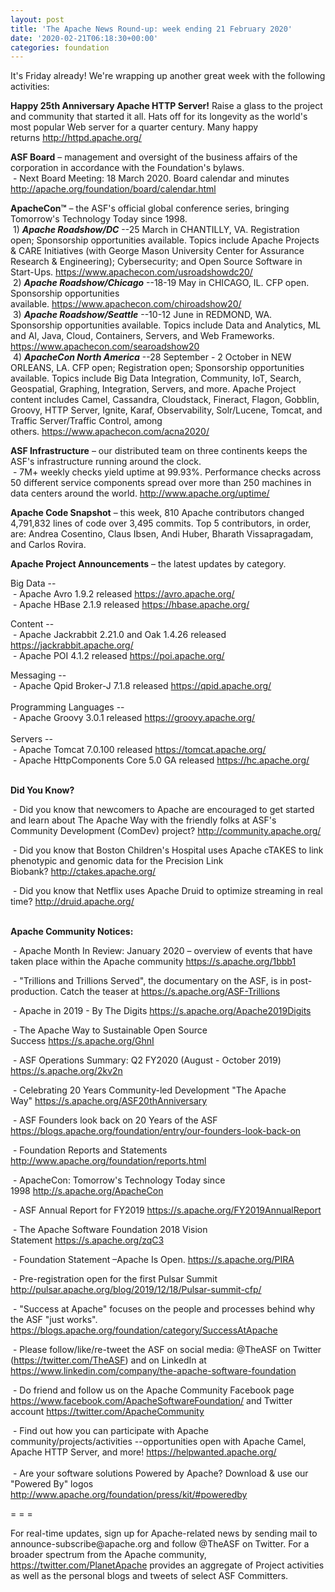 ```yaml
---
layout: post
title: 'The Apache News Round-up: week ending 21 February 2020'
date: '2020-02-21T06:18:30+00:00'
categories: foundation
---
```

<p>It's Friday already! We're wrapping up another great week with the following activities:</p> 
  <p><strong>Happy 25th Anniversary Apache HTTP Server!</strong>&nbsp;Raise a glass to the project and community that started it all. Hats off for its longevity as the world's most popular Web server for a quarter century. Many happy returns&nbsp;<a href="http://httpd.apache.org/">http://httpd.apache.org/</a></p><strong>ASF Board</strong> – management and oversight of the business affairs of the corporation in accordance with the Foundation's bylaws.<br />&nbsp;- Next Board Meeting: 18 March 2020. Board calendar and minutes <a href="http://apache.org/foundation/board/calendar.html">http://apache.org/foundation/board/calendar.html</a> 
  <p><strong>ApacheCon™</strong> – the ASF's official global conference series, bringing Tomorrow's Technology Today since 1998.<br />&nbsp;1)&nbsp;<strong><em>Apache Roadshow/DC</em></strong>&nbsp;--25 March in CHANTILLY, VA. Registration open; Sponsorship opportunities available.&nbsp;Topics include Apache Projects &amp; CARE 
Initiatives (with George Mason University Center for Assurance Research
 &amp; Engineering); Cybersecurity; and Open Source Software in 
Start-Ups. <a href="https://www.apachecon.com/usroadshowdc20/">https://www.apachecon.com/usroadshowdc20/</a><br />&nbsp;2)&nbsp;<strong><em>Apache Roadshow/Chicago</em></strong> --18-19 May in CHICAGO, IL.&nbsp;CFP open. Sponsorship opportunities available.&nbsp;<a href="https://www.apachecon.com/chiroadshow20/">https://www.apachecon.com/chiroadshow20/</a><br />&nbsp;3)&nbsp;<strong><em>Apache Roadshow/Seattle</em></strong>&nbsp;--10-12 June in REDMOND, WA. Sponsorship opportunities available.&nbsp;Topics include Data and Analytics, ML and 
AI, Java, Cloud, Containers, Servers, and Web Frameworks. <a href="https://www.apachecon.com/searoadshow20">https://www.apachecon.com/searoadshow20</a><br />&nbsp;4)&nbsp;<strong><em>ApacheCon North America</em></strong> --28 September - 2 October in NEW ORLEANS, LA.&nbsp;CFP open; Registration open; Sponsorship opportunities available. Topics include Big Data 
Integration, Community, IoT, Search, Geospatial, Graphing, Integration, 
Servers, and more. Apache Project content includes Camel, Cassandra, 
Cloudstack, Fineract, Flagon, Gobblin, Groovy, HTTP Server, Ignite, 
Karaf, Observability, Solr/Lucene, Tomcat, and Traffic Server/Traffic 
Control, among others.&nbsp;<a href="https://www.apachecon.com/acna2020/">https://www.apachecon.com/acna2020/</a></p> 
  <p> </p> 
  <p> </p> 
  <p><strong>ASF Infrastructure</strong> – our distributed team on three continents keeps the ASF's infrastructure running around the clock.<br />&nbsp;-
 7M+ weekly checks yield uptime at 99.93%. Performance checks across 50 
different service components spread over more than 250 machines in data 
centers around the world.&nbsp;<a href="http://www.apache.org/uptime/">http://www.apache.org/uptime/</a></p> 
  <p><strong>Apache Code Snapshot</strong> – this week, 810 Apache contributors changed 4,791,832 lines of code over 3,495 commits. Top 5 contributors, in order, are: Andrea Cosentino, Claus Ibsen, Andi Huber, Bharath Vissapragadam, and Carlos Rovira. &nbsp; <br /></p> 
  <p><strong>Apache Project Announcements</strong>&nbsp;– the latest updates by category. 
  </p> <span class="il"> 
    <p>Big Data --<br />&nbsp;- Apache Avro 1.9.2 released <a href="https://avro.apache.org">https://avro.apache.org/</a><br />&nbsp;- Apache HBase 2.1.9 released <a href="https://hbase.apache.org/">https://hbase.apache.org/</a><br /></p></span> 
  <p><span>Content --<br />&nbsp;- Apache Jackrabbit 2.21.0 and Oak 1.4.26 released <a href="https://jackrabbit.apache.org">https://jackrabbit.apache.org/</a> <br />&nbsp;- Apache POI 4.1.2 released <a href="https://poi.apache.org">https://poi.apache.org/</a> </span><span class="il"></span><span class="il"></span> <br /></p> 
  <p>Messaging --<br />
&nbsp;- Apache <span class="il">Qpid</span> <span class="il">Broker</span>-J 7.1.8 released <a href="https://qpid.apache.org/" rel="noreferrer" target="_blank" data-saferedirecturl="https://www.google.com/url?q=https://qpid.apache.org/&amp;source=gmail&amp;ust=1582269638268000&amp;usg=AFQjCNEXTpUrMT3x1A2pqBMHYnXPwAUqZQ">https://<span class="il">qpid</span>.apache.org/</a><br /><br />Programming Languages --<br />
&nbsp;- Apache Groovy 3.0.1 released <a href="https://groovy.apache.org/" rel="noreferrer" target="_blank" data-saferedirecturl="https://www.google.com/url?q=https://groovy.apache.org/&amp;source=gmail&amp;ust=1582269918441000&amp;usg=AFQjCNHBOuuInEMRNvrW6FNQJKhFa3njFg">https://groovy.apache.org/</a><br /> <br />Servers --<br />
&nbsp;- Apache Tomcat 7.0.100 released <a href="https://tomcat.apache.org/">https://tomcat.apache.org/</a> <br />&nbsp;- Apache <span class="il">HttpComponents</span> <span class="il">Core</span> 5.0 GA released <a href="https://hc.apache.org/" rel="noreferrer" target="_blank" data-saferedirecturl="https://www.google.com/url?q=https://hc.apache.org/&amp;source=gmail&amp;ust=1582270028695000&amp;usg=AFQjCNHpXIBOoUiof60DOZ2TMmbluQStXw">https://hc.apache.org/</a></p> 
  <p><strong><br />Did You Know?</strong></p> 
  <p>&nbsp;- Did you know that newcomers to Apache are encouraged to get started and learn about The Apache Way with the friendly folks at ASF's Community Development (ComDev) project?&nbsp;<a href="http://community.apache.org/">http://community.apache.org/</a><br /></p> 
  <p>&nbsp;- Did you know that Boston Children's Hospital uses Apache cTAKES to link phenotypic and genomic data for the Precision Link Biobank?&nbsp;<a href="http://ctakes.apache.org/">http://ctakes.apache.org/</a></p> 
  <p>&nbsp;- Did you know that Netflix uses Apache Druid to optimize streaming in real time? <a href="http://druid.apache.org/">http://druid.apache.org/</a><br /><br /></p> 
  <p><strong>Apache Community Notices:</strong></p> 
  <p>&nbsp;-&nbsp;Apache Month In Review: January 2020 – overview of events that have taken place within the Apache community <a href="https://s.apache.org/1bbb1">https://s.apache.org/1bbb1</a> </p> 
  <p>&nbsp;- &quot;Trillions and Trillions Served&quot;, the documentary on the ASF, is in post-production. Catch the teaser at&nbsp;<a href="https://s.apache.org/ASF-Trillions">https://s.apache.org/ASF-Trillions</a> </p> 
  <p>&nbsp;- Apache in 2019 - By The Digits&nbsp;<a href="https://s.apache.org/Apache2019Digits">https://s.apache.org/Apache2019Digits</a> </p> 
  <p>&nbsp;- The Apache Way to Sustainable Open Source Success&nbsp;<a href="https://s.apache.org/GhnI">https://s.apache.org/GhnI</a></p> 
  <p>&nbsp;- ASF Operations Summary: Q2 FY2020 (August - October 2019) <a href="https://s.apache.org/2kv2n">https://s.apache.org/2kv2n</a></p> 
  <p>&nbsp;- Celebrating 20 Years Community-led Development &quot;The Apache Way&quot;&nbsp;<a href="https://s.apache.org/ASF20thAnniversary">https://s.apache.org/ASF20thAnniversary</a></p> 
  <p>&nbsp;- ASF Founders look back on 20 Years of the ASF <a href="https://blogs.apache.org/foundation/entry/our-founders-look-back-on">https://blogs.apache.org/foundation/entry/our-founders-look-back-on</a></p> 
  <p>&nbsp;- Foundation Reports and Statements <a href="http://www.apache.org/foundation/reports.html">http://www.apache.org/foundation/reports.html</a></p> 
  <p>&nbsp;- ApacheCon: Tomorrow's Technology Today since 1998&nbsp;<a href="http://s.apache.org/ApacheCon">http://s.apache.org/ApacheCon</a></p> 
  <p>&nbsp;- ASF Annual Report for FY2019&nbsp;<a href="https://s.apache.org/FY2019AnnualReport">https://s.apache.org/FY2019AnnualReport</a></p> 
  <p>&nbsp;- The Apache Software Foundation 2018 Vision Statement&nbsp;<a href="https://s.apache.org/zqC3">https://s.apache.org/zqC3</a></p> 
  <p>&nbsp;- Foundation Statement –Apache Is Open.&nbsp;<a href="https://s.apache.org/PIRA">https://s.apache.org/PIRA</a></p> 
  <p>&nbsp;- Pre-registration open for the first Pulsar Summit <a href="http://pulsar.apache.org/blog/2019/12/18/Pulsar-summit-cfp/">http://pulsar.apache.org/blog/2019/12/18/Pulsar-summit-cfp/</a> </p> 
  <div> 
    <p>&nbsp;- &quot;Success at Apache&quot; focuses on the people and processes behind why the ASF &quot;just works&quot;. <a href="https://blogs.apache.org/foundation/category/SuccessAtApache">https://blogs.apache.org/foundation/category/SuccessAtApache</a></p> 
  </div> 
  <div> 
    <p>&nbsp;- Please follow/like/re-tweet the ASF on social media: @TheASF on Twitter (<a href="https://twitter.com/TheASF">https://twitter.com/TheASF</a>) and on LinkedIn at <a href="https://www.linkedin.com/company/the-apache-software-foundation">https://www.linkedin.com/company/the-apache-software-foundation</a></p> 
    <p>&nbsp;- Do friend and follow us on the Apache Community Facebook page <a href="https://www.facebook.com/ApacheSoftwareFoundation/">https://www.facebook.com/ApacheSoftwareFoundation/</a> and Twitter account <a href="https://twitter.com/ApacheCommunity">https://twitter.com/ApacheCommunity</a></p> 
  </div> <span class="LrzXr"></span><span class="LrzXr"></span> 
  <div>&nbsp;- Find out how you can participate with Apache 
community/projects/activities --opportunities open with Apache Camel, 
Apache HTTP Server, and more! <a href="https://helpwanted.apache.org/">https://helpwanted.apache.org/</a></div> 
  <div><br />&nbsp;- Are your software solutions Powered by Apache? Download &amp; use our &quot;Powered By&quot; logos <a href="http://www.apache.org/foundation/press/kit/#poweredby">http://www.apache.org/foundation/press/kit/#poweredby</a></div> 
  <div> 
    <p>= = =</p> 
    <p>For real-time updates, sign up for Apache-related news by sending
 mail to announce-subscribe@apache.org and follow @TheASF on Twitter. 
For a broader spectrum from the Apache community, <a href="https://twitter.com/PlanetApache">https://twitter.com/PlanetApache</a> provides an aggregate of Project activities as well as the personal blogs and tweets of select ASF Committers.</p> 
  </div> 
  <p> </p>
